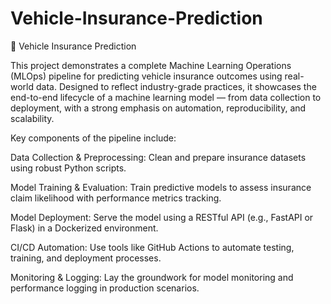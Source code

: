 # Vehicle-Insurance-Prediction

🚗 Vehicle Insurance Prediction 

This project demonstrates a complete Machine Learning Operations (MLOps) pipeline for predicting vehicle insurance outcomes using real-world data. Designed to reflect industry-grade practices, it showcases the end-to-end lifecycle of a machine learning model — from data collection to deployment, with a strong emphasis on automation, reproducibility, and scalability.

Key components of the pipeline include:

Data Collection & Preprocessing: Clean and prepare insurance datasets using robust Python scripts.

Model Training & Evaluation: Train predictive models to assess insurance claim likelihood with performance metrics tracking.

Model Deployment: Serve the model using a RESTful API (e.g., FastAPI or Flask) in a Dockerized environment.

CI/CD Automation: Use tools like GitHub Actions to automate testing, training, and deployment processes.

Monitoring & Logging: Lay the groundwork for model monitoring and performance logging in production scenarios.

